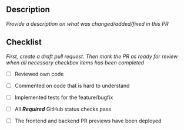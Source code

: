 ## Description

_Provide a description on what was changed/added/fixed in this PR_

## Checklist

_First, create a draft pull request. Then mark the PR as ready for review when all necessary checkbox items has been completed_

- [ ] Reviewed own code
- [ ] Commented on code that is hard to understand
- [ ] Implemented tests for the feature/bugfix
- [ ] All **_Required_** GitHub status checks pass
- [ ] The frontend and backend PR previews have been deployed


